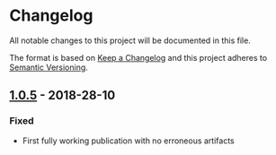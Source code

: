 # Changelog
All notable changes to this project will be documented in this file.

The format is based on [Keep a Changelog]
and this project adheres to [Semantic Versioning].

## [1.0.5] - 2018-28-10
### Fixed
- First fully working publication with no erroneous artifacts

[1.0.5]: https://github.com/siggame/Cadre-TS-Utils/releases/tag/v1.0.5

[Keep a Changelog]: http://keepachangelog.com/en/1.0.0/
[Semantic Versioning]: http://semver.org/spec/v2.0.0.html
